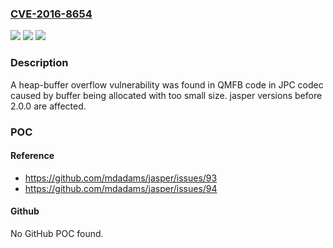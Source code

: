 ### [CVE-2016-8654](https://cve.mitre.org/cgi-bin/cvename.cgi?name=CVE-2016-8654)
![](https://img.shields.io/static/v1?label=Product&message=jasper&color=blue)
![](https://img.shields.io/static/v1?label=Version&message=n%2Fa&color=blue)
![](https://img.shields.io/static/v1?label=Vulnerability&message=CWE-122&color=brighgreen)

### Description

A heap-buffer overflow vulnerability was found in QMFB code in JPC codec caused by buffer being allocated with too small size. jasper versions before 2.0.0 are affected.

### POC

#### Reference
- https://github.com/mdadams/jasper/issues/93
- https://github.com/mdadams/jasper/issues/94

#### Github
No GitHub POC found.

